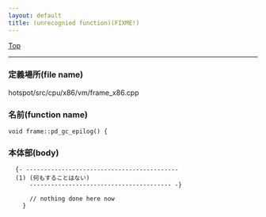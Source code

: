 ```yaml
---
layout: default
title: (unrecognied function)(FIXME!)
---
```

[Top](../index.html)

--- 
### 定義場所(file name)
hotspot/src/cpu/x86/vm/frame_x86.cpp

### 名前(function name)
```
void frame::pd_gc_epilog() {
```

### 本体部(body)
```
  {- -------------------------------------------
  (1) (何もすることはない)
      ---------------------------------------- -}

	  // nothing done here now
	}
	
```


